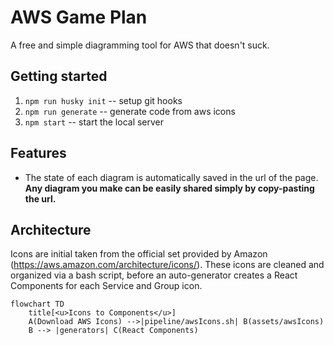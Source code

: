 # AWS Game Plan

A free and simple diagramming tool for AWS that doesn't suck.

## Getting started

1.  `npm run husky init` -- setup git hooks
2.  `npm run generate` -- generate code from aws icons
3.  `npm start` -- start the local server

## Features

-   The state of each diagram is automatically saved in the url of the page.
    **Any diagram you make can be easily shared simply by copy-pasting the url.**

## Architecture

Icons are initial taken from the official set provided by Amazon
(https://aws.amazon.com/architecture/icons/). These icons are cleaned
and organized via a bash script, before an auto-generator creates
a React Components for each Service and Group icon.

```mermaid
flowchart TD
    title[<u>Icons to Components</u>]
    A(Download AWS Icons) -->|pipeline/awsIcons.sh| B(assets/awsIcons)
    B --> |generators| C(React Components)
```
